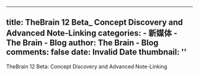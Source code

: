 
---
title: TheBrain 12 Beta_ Concept Discovery and Advanced Note-Linking
categories: 
    - 新媒体
    - The Brain - Blog
author: The Brain - Blog
comments: false
date: Invalid Date
thumbnail: ''
---

<div>   
TheBrain 12 Beta: Concept Discovery and Advanced Note-Linking  
</div>
            